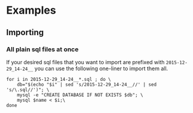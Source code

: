 # Examples

## Importing

### All plain sql files at once

If your desired sql files that you want to import are prefixed with `2015-12-29_14-24__` you can use the following one-liner to import them all.

```shell
for i in 2015-12-29_14-24__*.sql ; do \
    db="$(echo "$i" | sed 's/2015-12-29_14-24__//' | sed 's/\.sql//')"; \
    mysql -e "CREATE DATABASE IF NOT EXISTS $db"; \
    mysql $name < $i;\
done
```

